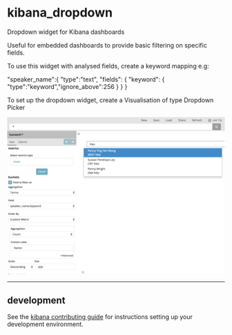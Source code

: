 # kibana_dropdown

Dropdown widget for Kibana dashboards

Useful for embedded dashboards to provide basic filtering on specific fields.

To use this widget with analysed fields, create a keyword mapping e.g:

"speaker_name":{
  "type":"text",
  "fields": {
    "keyword": {
      "type":"keyword","ignore_above":256
    }
  }
}

To set up the dropdown widget, create a Visualisation of type Dropdown Picker

![Configure Dropdown Picker](dropdownconfigure.png?raw=true "Configure Dropdown Picker")


---

## development

See the [kibana contributing guide](https://github.com/elastic/kibana/blob/master/CONTRIBUTING.md) for instructions setting up your development environment.